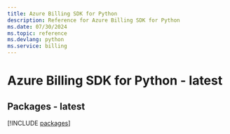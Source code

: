 ```yaml
---
title: Azure Billing SDK for Python
description: Reference for Azure Billing SDK for Python
ms.date: 07/30/2024
ms.topic: reference
ms.devlang: python
ms.service: billing
---
```

# Azure Billing SDK for Python - latest
## Packages - latest
[!INCLUDE [packages](billing-index.md)]